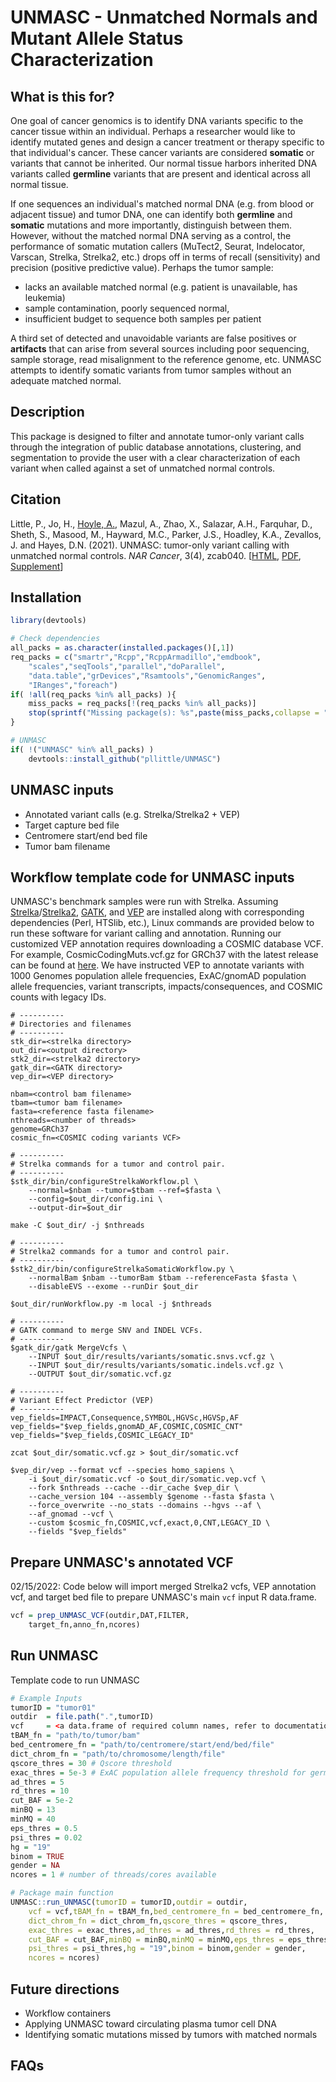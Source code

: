 # UNMASC - Unmatched Normals and Mutant Allele Status Characterization

## What is this for?

One goal of cancer genomics is to identify DNA variants specific to the cancer tissue within an individual. Perhaps a researcher would like to identify mutated genes and design a cancer treatment or therapy specific to that individual's cancer. These cancer variants are considered **somatic** or variants that cannot be inherited. Our normal tissue harbors inherited DNA variants called  **germline** variants that are present and identical across all normal tissue. 

If one sequences an individual's matched normal DNA (e.g. from blood or adjacent tissue) and tumor DNA, one can identify both **germline** and **somatic** mutations and more importantly, distinguish between them. However, without the matched normal DNA serving as a control, the performance of somatic mutation callers (MuTect2, Seurat, Indelocator, Varscan, Strelka, Strelka2, etc.) drops off in terms of recall (sensitivity) and precision (positive predictive value). Perhaps the tumor sample:

* lacks an available matched normal (e.g. patient is unavailable, has leukemia)
* sample contamination, poorly sequenced normal, 
* insufficient budget to sequence both samples per patient

A third set of detected and unavoidable variants are false positives or **artifacts** that can arise from several sources including poor sequencing, sample storage, read misalignment to the reference genome, etc. UNMASC attempts to identify somatic variants from tumor samples without an adequate matched normal.

## Description

This package is designed to filter and annotate tumor-only variant calls through the integration of public database annotations, clustering, and segmentation to provide the user with a clear characterization of each variant when called against a set of unmatched normal controls.

## Citation
Little, P., Jo, H., [Hoyle, A.](https://github.com/alanhoyle), Mazul, A., Zhao, X., Salazar, A.H., Farquhar, D., Sheth, S., Masood, M., Hayward, M.C., Parker, J.S., Hoadley, K.A., Zevallos, J. and Hayes, D.N. (2021). UNMASC: tumor-only variant calling with unmatched normal controls. *NAR Cancer*, 3(4), zcab040. [[HTML](https://academic.oup.com/narcancer/article/3/4/zcab040/6382329), [PDF](https://academic.oup.com/narcancer/article-pdf/3/4/zcab040/40514892/zcab040.pdf), [Supplement](https://academic.oup.com/narcancer/article/3/4/zcab040/6382329#supplementary-data)]

## Installation

```R
library(devtools)

# Check dependencies
all_packs = as.character(installed.packages()[,1])
req_packs = c("smartr","Rcpp","RcppArmadillo","emdbook",
	"scales","seqTools","parallel","doParallel",
	"data.table","grDevices","Rsamtools","GenomicRanges",
	"IRanges","foreach")
if( !all(req_packs %in% all_packs) ){
	miss_packs = req_packs[!(req_packs %in% all_packs)]
	stop(sprintf("Missing package(s): %s",paste(miss_packs,collapse = ",")))
}

# UNMASC
if( !("UNMASC" %in% all_packs) )
	devtools::install_github("pllittle/UNMASC")
```

## UNMASC inputs

* Annotated variant calls (e.g. Strelka/Strelka2 + VEP)
* Target capture bed file
* Centromere start/end bed file
* Tumor bam filename

## Workflow template code for UNMASC inputs

UNMASC's benchmark samples were run with Strelka. Assuming [Strelka](https://sites.google.com/site/strelkasomaticvariantcaller/)/[Strelka2](https://github.com/Illumina/strelka), [GATK](https://github.com/broadinstitute/gatk), and [VEP](https://uswest.ensembl.org/info/docs/tools/vep/index.html) are installed along with corresponding dependencies (Perl, HTSlib, etc.), Linux commands are provided below to run these software for variant calling and annotation. Running our customized VEP annotation requires downloading a COSMIC database VCF. For example, CosmicCodingMuts.vcf.gz for GRCh37 with the latest release can be found at [here](https://cancer.sanger.ac.uk/cosmic/download?genome=37). We have instructed VEP to annotate variants with 1000 Genomes population allele frequencies, ExAC/gnomAD population allele frequencies, variant transcripts, impacts/consequences, and COSMIC counts with legacy IDs.

```Shell
# ----------
# Directories and filenames
# ----------
stk_dir=<strelka directory>
out_dir=<output directory>
stk2_dir=<strelka2 directory>
gatk_dir=<GATK directory>
vep_dir=<VEP directory>

nbam=<control bam filename>
tbam=<tumor bam filename>
fasta=<reference fasta filename>
nthreads=<number of threads>
genome=GRCh37
cosmic_fn=<COSMIC coding variants VCF>

# ----------
# Strelka commands for a tumor and control pair.
# ----------
$stk_dir/bin/configureStrelkaWorkflow.pl \
	--normal=$nbam --tumor=$tbam --ref=$fasta \
	--config=$out_dir/config.ini \
	--output-dir=$out_dir

make -C $out_dir/ -j $nthreads

# ----------
# Strelka2 commands for a tumor and control pair.
# ----------
$stk2_dir/bin/configureStrelkaSomaticWorkflow.py \
	--normalBam $nbam --tumorBam $tbam --referenceFasta $fasta \
	--disableEVS --exome --runDir $out_dir

$out_dir/runWorkflow.py -m local -j $nthreads

# ----------
# GATK command to merge SNV and INDEL VCFs.
# ----------
$gatk_dir/gatk MergeVcfs \
	--INPUT $out_dir/results/variants/somatic.snvs.vcf.gz \
	--INPUT $out_dir/results/variants/somatic.indels.vcf.gz \
	--OUTPUT $out_dir/somatic.vcf.gz

# ----------
# Variant Effect Predictor (VEP)
# ----------
vep_fields=IMPACT,Consequence,SYMBOL,HGVSc,HGVSp,AF
vep_fields="$vep_fields,gnomAD_AF,COSMIC,COSMIC_CNT"
vep_fields="$vep_fields,COSMIC_LEGACY_ID"

zcat $out_dir/somatic.vcf.gz > $out_dir/somatic.vcf

$vep_dir/vep --format vcf --species homo_sapiens \
	-i $out_dir/somatic.vcf -o $out_dir/somatic.vep.vcf \
	--fork $nthreads --cache --dir_cache $vep_dir \
	--cache_version 104 --assembly $genome --fasta $fasta \
	--force_overwrite --no_stats --domains --hgvs --af \
	--af_gnomad --vcf \
	--custom $cosmic_fn,COSMIC,vcf,exact,0,CNT,LEGACY_ID \
	--fields "$vep_fields"

```

## Prepare UNMASC's annotated VCF

02/15/2022: Code below will import merged Strelka2 vcfs, VEP annotation vcf, and target bed file to prepare UNMASC's main `vcf` input R data.frame.

```R
vcf = prep_UNMASC_VCF(outdir,DAT,FILTER,
	target_fn,anno_fn,ncores)
```

## Run UNMASC

Template code to run UNMASC

```R
# Example Inputs
tumorID = "tumor01"
outdir 	= file.path(".",tumorID)
vcf     = <a data.frame of required column names, refer to documentation>
tBAM_fn = "path/to/tumor/bam"
bed_centromere_fn = "path/to/centromere/start/end/bed/file"
dict_chrom_fn = "path/to/chromosome/length/file"
qscore_thres = 30 # Qscore threshold
exac_thres = 5e-3 # ExAC population allele frequency threshold for germline filtering
ad_thres = 5
rd_thres = 10
cut_BAF = 5e-2
minBQ = 13
minMQ = 40
eps_thres = 0.5
psi_thres = 0.02
hg = "19"
binom = TRUE
gender = NA
ncores = 1 # number of threads/cores available

# Package main function
UNMASC::run_UNMASC(tumorID = tumorID,outdir = outdir,
	vcf = vcf,tBAM_fn = tBAM_fn,bed_centromere_fn = bed_centromere_fn,
	dict_chrom_fn = dict_chrom_fn,qscore_thres = qscore_thres,
	exac_thres = exac_thres,ad_thres = ad_thres,rd_thres = rd_thres,
	cut_BAF = cut_BAF,minBQ = minBQ,minMQ = minMQ,eps_thres = eps_thres,
	psi_thres = psi_thres,hg = "19",binom = binom,gender = gender,
	ncores = ncores)
```

<!---
## Output

The column definitions of the sample output `tumorOnly_VCs.tsv` are described using the code below.

```
library(UNMASC)
print(UNMASC::readme_VC,right = FALSE)
```

## Vignette
To open the package vignette, run ```vignette("UNMASC")```.

-->

## Future directions

* Workflow containers
* Applying UNMASC toward circulating plasma tumor cell DNA
* Identifying somatic mutations missed by tumors with matched normals

## FAQs




